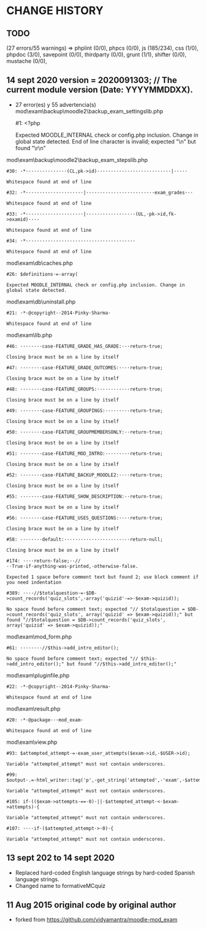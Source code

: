 # CHANGE HISTORY
## TODO
(27 errors/55 warnings) => phplint (0/0), phpcs (0/0), js (185/234), css (1/0), phpdoc (3/0), savepoint (0/0), thirdparty (0/0), grunt (1/1), shifter (0/0), mustache (0/0), 


## 14 sept 2020 version   = 2020091303; // The current module version (Date: YYYYMMDDXX).
* 27 error(es) y 55 advertencia(s)
mod\exam\backup\moodle2\backup_exam_settingslib.php

    #1: <?php

    Expected MOODLE_INTERNAL check or config.php inclusion. Change in global state detected.
    End of line character is invalid; expected "\n" but found "\r\n"

mod\exam\backup\moodle2\backup_exam_stepslib.php

    #30: ·*···············(CL,pk->id)···························|·····

    Whitespace found at end of line

    #32: ·*·····················|·························exam_grades···

    Whitespace found at end of line

    #33: ·*·····················|··················(UL,·pk->id,fk->examid)····

    Whitespace found at end of line

    #34: ·*········································

    Whitespace found at end of line

mod\exam\db\caches.php

    #26: $definitions·=·array(

    Expected MOODLE_INTERNAL check or config.php inclusion. Change in global state detected.

mod\exam\db\uninstall.php

    #21: ·*·@copyright··2014·Pinky·Sharma·

    Whitespace found at end of line

mod\exam\lib.php

    #46: ········case·FEATURE_GRADE_HAS_GRADE:···return·true;

    Closing brace must be on a line by itself

    #47: ········case·FEATURE_GRADE_OUTCOMES:····return·true;

    Closing brace must be on a line by itself

    #48: ········case·FEATURE_GROUPS:············return·true;

    Closing brace must be on a line by itself

    #49: ········case·FEATURE_GROUPINGS:·········return·true;

    Closing brace must be on a line by itself

    #50: ········case·FEATURE_GROUPMEMBERSONLY:··return·true;

    Closing brace must be on a line by itself

    #51: ········case·FEATURE_MOD_INTRO:·········return·true;

    Closing brace must be on a line by itself

    #52: ········case·FEATURE_BACKUP_MOODLE2:····return·true;

    Closing brace must be on a line by itself

    #55: ········case·FEATURE_SHOW_DESCRIPTION:··return·true;

    Closing brace must be on a line by itself

    #56: ········case·FEATURE_USES_QUESTIONS:····return·true;

    Closing brace must be on a line by itself

    #58: ········default:························return·null;

    Closing brace must be on a line by itself

    #174: ····return·false;··//··True·if·anything·was·printed,·otherwise·false.

    Expected 1 space before comment text but found 2; use block comment if you need indentation

    #389: ····//$totalquestion·=·$DB->count_records('quiz_slots',·array('quizid'·=>·$exam->quizid));

    No space found before comment text; expected "// $totalquestion = $DB->count_records('quiz_slots', array('quizid' => $exam->quizid));" but found "//$totalquestion = $DB->count_records('quiz_slots', array('quizid' => $exam->quizid));"

mod\exam\mod_form.php

    #61: ········//$this->add_intro_editor();

    No space found before comment text; expected "// $this->add_intro_editor();" but found "//$this->add_intro_editor();"

mod\exam\pluginfile.php

    #22: ·*·@copyright··2014·Pinky·Sharma·

    Whitespace found at end of line

mod\exam\result.php

    #20: ·*·@package···mod_exam·

    Whitespace found at end of line

mod\exam\view.php

    #93: $attempted_attempt·=·exam_user_attempts($exam->id,·$USER->id);

    Variable "attempted_attempt" must not contain underscores.

    #99: $output·.=·html_writer::tag('p',·get_string('attempted',·'exam',·$attempted_attempt));

    Variable "attempted_attempt" must not contain underscores.

    #105: if·(($exam->attempts·==·0)·||·$attempted_attempt·<·$exam->attempts)·{

    Variable "attempted_attempt" must not contain underscores.

    #107: ····if·($attempted_attempt·>·0)·{

    Variable "attempted_attempt" must not contain underscores.


## 13 sept 202 to 14 sept 2020
* Replaced hard-coded English language strings by hard-coded Spanish language strings.
* Changed name to formativeMCquiz

## 11 Aug 2015 original code by original author
* forked from https://github.com/vidyamantra/moodle-mod_exam

